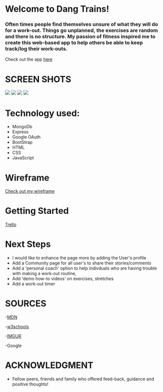 # Welcome to **Dang Trains**!

### Often times people find themselves unsure of what they will do for a work-out. Things go unplanned, the exercises are random and there is no structure. My passion of fitness inspired me to create this web-based app to help others be able to keep track/log their work-outs. 

Check out the app [here](https://dangtrains-22.herokuapp.com/)


# SCREEN SHOTS  
![](https://i.imgur.com/xseazrg.png)
![](https://i.imgur.com/WNokYgg.png)
![](https://i.imgur.com/cgskFZ6.png)
![](https://i.imgur.com/mKPDL8Y.png)

# Technology used: 
* MongoDb
* Express
* Google OAuth
* BootStrap
* HTML
* CSS
* JavaScript

# Wireframe
[Check out my wireframe](https://whimsical.com/dangtrains-wireframe-BuYUu2bnv93USXYxH6qWra)

# Getting Started
[Trello](https://trello.com/b/LYFwEvUw/dangtrains-workout-log-tracker)

# Next Steps
* I would like to enhance the page more by adding the User's profile 
* Add a Community page for all user's to share their stories/comments
* Add a 'personal coach' option to help indivduals who are having trouble with making a work-out routine,
* Add 'demo how-to videos' on exercises, stretches
* Add a work-out timer

# SOURCES
-[MDN](https://developer.mozilla.org/en-US/)

-[w3schools](https://www.w3schools.com/tags/)

-[IMGUR](https://www.imgur.com)


-Google

# ACKNOWLEDGMENT
- Fellow peers, friends and family who offered feed-back, guidance and positive thoughts!


